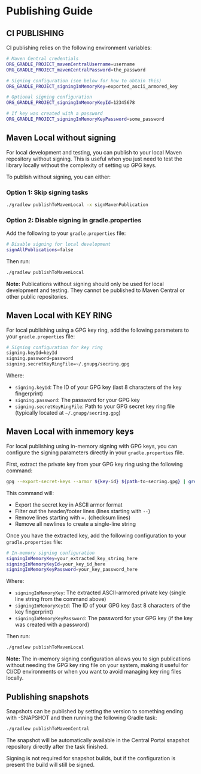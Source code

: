 # Publishing Guide

## CI PUBLISHING

CI publishing relies on the following environment variables:

```bash
# Maven Central credentials
ORG_GRADLE_PROJECT_mavenCentralUsername=username
ORG_GRADLE_PROJECT_mavenCentralPassword=the_password

# Signing configuration (see below for how to obtain this)
ORG_GRADLE_PROJECT_signingInMemoryKey=exported_ascii_armored_key

# Optional signing configuration
ORG_GRADLE_PROJECT_signingInMemoryKeyId=12345678

# If key was created with a password
ORG_GRADLE_PROJECT_signingInMemoryKeyPassword=some_password
```

## Maven Local without signing

For local development and testing, you can publish to your local Maven repository without signing.
This is useful when you just need to test the library locally without the complexity of setting up GPG keys.

To publish without signing, you can either:

### Option 1: Skip signing tasks
```bash
./gradlew publishToMavenLocal -x signMavenPublication
```

### Option 2: Disable signing in gradle.properties
Add the following to your `gradle.properties` file:
```bash
# Disable signing for local development
signAllPublications=false
```

Then run:
```bash
./gradlew publishToMavenLocal
```

**Note:** Publications without signing should only be used for local development and testing.
They cannot be published to Maven Central or other public repositories.

## Maven Local with KEY RING

For local publishing using a GPG key ring, add the following parameters to your `gradle.properties` file:

```bash
# Signing configuration for key ring
signing.keyId=keyId
signing.password=password
signing.secretKeyRingFile=~/.gnupg/secring.gpg
```

Where:
- `signing.keyId`: The ID of your GPG key (last 8 characters of the key fingerprint)
- `signing.password`: The password for your GPG key
- `signing.secretKeyRingFile`: Path to your GPG secret key ring file (typically located at `~/.gnupg/secring.gpg`)

## Maven Local with inmemory keys

For local publishing using in-memory signing with GPG keys, you can configure the signing parameters 
directly in your `gradle.properties` file.

First, extract the private key from your GPG key ring using the following command:

```bash
gpg --export-secret-keys --armor ${key-id} ${path-to-secring.gpg} | grep -v '\-\-' | grep -v '^=.' | tr -d '\n'
```

This command will:
- Export the secret key in ASCII armor format
- Filter out the header/footer lines (lines starting with `--`)
- Remove lines starting with `=.` (checksum lines)
- Remove all newlines to create a single-line string

Once you have the extracted key, add the following configuration to your `gradle.properties` file:

```bash
# In-memory signing configuration
signingInMemoryKey=your_extracted_key_string_here
signingInMemoryKeyId=your_key_id_here
signingInMemoryKeyPassword=your_key_password_here
```

Where:
- `signingInMemoryKey`: The extracted ASCII-armored private key (single line string from the command above)
- `signingInMemoryKeyId`: The ID of your GPG key (last 8 characters of the key fingerprint)
- `signingInMemoryKeyPassword`: The password for your GPG key (if the key was created with a password)

Then run:
```bash
./gradlew publishToMavenLocal
```

**Note:** The in-memory signing configuration allows you to sign publications without needing the GPG key ring file 
on your system, making it useful for CI/CD environments or when you want to avoid managing key ring files locally.

## Publishing snapshots

Snapshots can be published by setting the version to something ending with -SNAPSHOT and then running the following Gradle task:

```bash
./gradlew publishToMavenCentral
```

The snapshot will be automatically available in the Central Portal snapshot repository directly after the task finished.

Signing is not required for snapshot builds, but if the configuration is present the build will still be signed.
